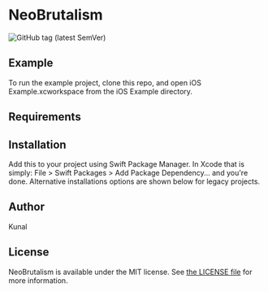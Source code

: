 # NeoBrutalism

![GitHub tag (latest SemVer)](https://github.com/rational-kunal/NeoBrutalism/actions/workflows/ci.yml/badge.svg?branch=main)


## Example

To run the example project, clone this repo, and open iOS Example.xcworkspace from the iOS Example directory.


## Requirements


## Installation

Add this to your project using Swift Package Manager. In Xcode that is simply: File > Swift Packages > Add Package Dependency... and you're done. Alternative installations options are shown below for legacy projects.

## Author

Kunal


## License

NeoBrutalism is available under the MIT license. See [the LICENSE file](LICENSE) for more information.
